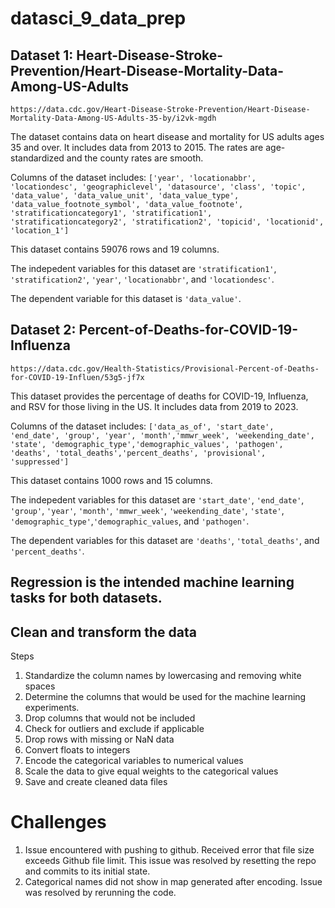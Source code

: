 # datasci_9_data_prep

## Dataset 1: Heart-Disease-Stroke-Prevention/Heart-Disease-Mortality-Data-Among-US-Adults
`https://data.cdc.gov/Heart-Disease-Stroke-Prevention/Heart-Disease-Mortality-Data-Among-US-Adults-35-by/i2vk-mgdh`

The dataset contains data on heart disease and mortality for US adults ages 35 and over. It includes data from 2013 to 2015. The rates are age-standardized and the county rates are smooth. 

Columns of the dataset includes: `['year', 'locationabbr', 'locationdesc', 'geographiclevel', 'datasource', 'class', 'topic', 'data_value', 'data_value_unit', 'data_value_type', 'data_value_footnote_symbol', 'data_value_footnote', 'stratificationcategory1', 'stratification1', 'stratificationcategory2', 'stratification2', 'topicid', 'locationid', 'location_1']` 

This dataset contains 59076 rows and 19 columns. 

The indepedent variables for this dataset are `'stratification1'`, `'stratification2'`, `'year'`, `'locationabbr'`, and `'locationdesc'`. 

The dependent variable for this dataset is `'data_value'`.


## Dataset 2: Percent-of-Deaths-for-COVID-19-Influenza
`https://data.cdc.gov/Health-Statistics/Provisional-Percent-of-Deaths-for-COVID-19-Influen/53g5-jf7x`

This dataset provides the percentage of deaths for COVID-19, Influenza, and RSV for those living in the US. It includes data from 2019 to 2023.

Columns of the dataset includes: `['data_as_of', 'start_date', 'end_date', 'group', 'year', 'month','mmwr_week', 'weekending_date', 'state', 'demographic_type','demographic_values', 'pathogen', 'deaths', 'total_deaths','percent_deaths', 'provisional', 'suppressed']` 

This dataset contains 1000 rows and 15 columns. 

The indepedent variables for this dataset are `'start_date'`, `'end_date'`, `'group'`, `'year'`, `'month'`, `'mmwr_week'`, `'weekending_date'`, `'state'`, `'demographic_type'`,`'demographic_values`, and `'pathogen'`. 

The dependent variables for this dataset are `'deaths'`, `'total_deaths'`, and `'percent_deaths'`.


## Regression is the intended machine learning tasks for both datasets.

## Clean and transform the data
Steps
1. Standardize the column names by lowercasing and removing white spaces
2. Determine the columns that would be used for the machine learning experiments.
3. Drop columns that would not be included
4. Check for outliers and exclude if applicable
5. Drop rows with missing or NaN data
6. Convert floats to integers
7. Encode the categorical variables to numerical values
8. Scale the data to give equal weights to the categorical values
9. Save and create cleaned data files


# Challenges
1. Issue encountered with pushing to github. Received error that file size exceeds Github file limit. This issue was resolved by resetting the repo and commits to its initial state.
2. Categorical names did not show in map generated after encoding. Issue was resolved by rerunning the code.






